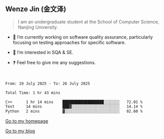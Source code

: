 ## Wenze Jin (金文泽)

> I am an undergraduate student at the School of Computer Science, Nanjing University.

- 🔭 I’m currently working on software quality assurance, particularly focusing on testing approaches for specific software.
  
- 🌱 I’m interested in SQA & SE.
  
- ❓ Feel free to give me any suggestions.  

<br>  

<!--START_SECTION:waka-->

```txt
From: 19 July 2025 - To: 26 July 2025

Total Time: 1 hr 43 mins

C++      1 hr 14 mins    ██████████████████░░░░░░░   72.01 %
Text     14 mins         ███▓░░░░░░░░░░░░░░░░░░░░░   14.14 %
Python   2 mins          ▓░░░░░░░░░░░░░░░░░░░░░░░░   02.60 %
```

<!--END_SECTION:waka-->

[Go to my homepage](https://wenzejin.github.io)

[Go to my blog](https://wenzejin.notion.site/Wenze-Jin-s-Blog-1635e9fa7b6d80b3adcedfacc74aa717?pvs=4)
